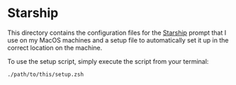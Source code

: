 # Starship

This directory contains the configuration files for the [Starship](https://starship.rs/) prompt that I use on my MacOS machines
and a setup file to automatically set it up in the correct location on the machine.

To use the setup script, simply execute the script from your terminal:
```zsh
./path/to/this/setup.zsh
```

